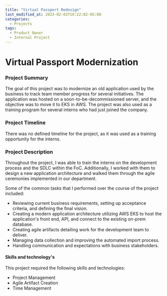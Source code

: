 ```yaml
---
title: "Virtual Passport Redesign"
last_modified_at: 2023-02-03T16:22:02-05:00
categories:
  - Projects
tags:
  - Product Owner
  - Internal Project
---
```

# Virtual Passport Modernization  
### Project Summary
The goal of this project was to modernize an old application used by the business to track team member progress for several initiatives. The application was hosted on a soon-to-be-decommissioned server, and the objective was to move it to EKS in AWS. The project was also used as a training program for several interns who had just joined the company.

### Project Timeline
There was no defined timeline for the project, as it was used as a training opportunity for the interns.

### Project Description
Throughout the project, I was able to train the interns on the development process and the SDLC within the FoC. Additionally, I worked with them to design a new application architecture and walked them through the agile ceremonies implemented in our department.

Some of the common tasks that I performed over the course of the project included:

- Reviewing current business requirements, setting up acceptance criteria, and defining the final vision.
- Creating a modern application architecture utilizing AWS EKS to host the application's front end, API, and connect to the existing on-prem database.
- Creating agile artifacts detailing work for the development team to deliver.
- Managing data collection and improving the automated import process.
- Handling communication and expectations with business stakeholders.


#### Skills and technology's
This project required the following skills and technologies:
- Project Management
- Agile Artifact Creation
- Time Management 